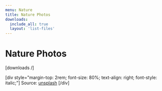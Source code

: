 ```yaml
---
menu: Nature
title: Nature Photos
downloads:
  include_all: true
  layout: 'list-files'
---
```


# Nature Photos

[downloads /]

[div style="margin-top: 2rem; font-size: 80%; text-align: right; font-style: italic;"]
Source: [unsplash](https://unsplash.com/?target=_blank)
[/div]
